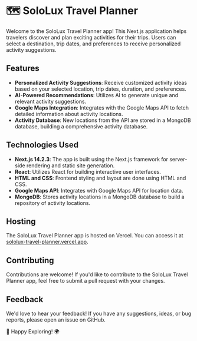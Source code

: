 # 🗺️ SoloLux Travel Planner

Welcome to the SoloLux Travel Planner app! This Next.js application helps travelers discover and plan exciting activities for their trips. Users can select a destination, trip dates, and preferences to receive personalized activity suggestions.

## Features

- **Personalized Activity Suggestions**: Receive customized activity ideas based on your selected location, trip dates, duration, and preferences.
- **AI-Powered Recommendations**: Utilizes AI to generate unique and relevant activity suggestions.
- **Google Maps Integration**: Integrates with the Google Maps API to fetch detailed information about activity locations.
- **Activity Database**: New locations from the API are stored in a MongoDB database, building a comprehensive activity database.

## Technologies Used

- **Next.js 14.2.3**: The app is built using the Next.js framework for server-side rendering and static site generation.
- **React**: Utilizes React for building interactive user interfaces.
- **HTML and CSS**: Frontend styling and layout are done using HTML and CSS.
- **Google Maps API**: Integrates with Google Maps API for location data.
- **MongoDB**: Stores activity locations in a MongoDB database to build a repository of activity locations.

## Hosting

The SoloLux Travel Planner app is hosted on Vercel. You can access it at [sololux-travel-planner.vercel.app](https://travel-planner-app-rouge.vercel.app/).

## Contributing

Contributions are welcome! If you'd like to contribute to the SoloLux Travel Planner app, feel free to submit a pull request with your changes.

## Feedback

We'd love to hear your feedback! If you have any suggestions, ideas, or bug reports, please open an issue on GitHub.

🚀 Happy Exploring! 🌍
